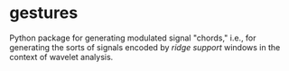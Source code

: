 # gestures
Python package for generating modulated signal "chords," i.e., for generating the sorts of signals encoded by *ridge support* windows in the context of wavelet analysis.
